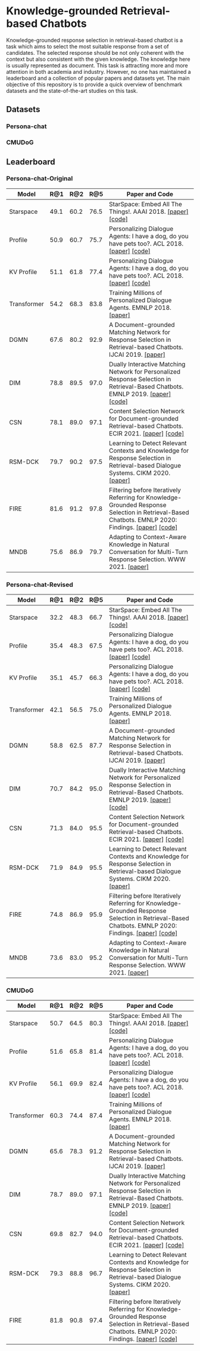 # Knowledge-grounded Retrieval-based Chatbots


Knowledge-grounded response selection in retrieval-based chatbot is a task which aims to select the most suitable response from a set of candidates. The selected response should be not only coherent with the context but also consistent with the given knowledge. The knowledge here is usually represented as document. This task is attracting more and more attention in both academia and industry. However, no one has maintained a leaderboard and a collection of popular papers and datasets yet. The main objective of this repository is to provide a quick overview of benchmark datasets and the state-of-the-art studies on this task.

## Datasets

### Persona-chat

### CMUDoG

## Leaderboard

### Persona-chat-Original

| Model                    |   R@1   |   R@2   |   R@5   |   Paper and Code   |
| ------------------------ | ------- | ------- | ------- | ------------------ |
| Starspace                |   49.1  |   60.2  |   76.5  | StarSpace: Embed All The Things!. AAAI 2018. [[paper]](https://arxiv.org/pdf/1709.03856.pdf) [[code]](https://github.com/facebookresearch/StarSpace)|
| Profile                  |   50.9  |   60.7  |   75.7  | Personalizing Dialogue Agents: I have a dog, do you have pets too?. ACL 2018. [[paper]](https://www.aclweb.org/anthology/P18-1205.pdf) [[code]](https://github.com/facebookresearch/ParlAI/tree/master/projects/personachat)|
| KV Profile               |   51.1  |   61.8  |   77.4  | Personalizing Dialogue Agents: I have a dog, do you have pets too?. ACL 2018. [[paper]](https://www.aclweb.org/anthology/P18-1205.pdf) [[code]](https://github.com/facebookresearch/ParlAI/tree/master/projects/personachat)|
| Transformer              |   54.2  |   68.3  |   83.8  | Training Millions of Personalized Dialogue Agents. EMNLP 2018. [[paper]](https://www.aclweb.org/anthology/D18-1298.pdf)|
| DGMN                     |   67.6  |   80.2  |   92.9  | A Document-grounded Matching Network for Response Selection in Retrieval-based Chatbots. IJCAI 2019. [[paper]](https://arxiv.org/pdf/1906.04362.pdf)|
| DIM                      |   78.8  |   89.5  |   97.0  | Dually Interactive Matching Network for Personalized Response Selection in Retrieval-Based Chatbots. EMNLP 2019. [[paper]](https://www.aclweb.org/anthology/D19-1193.pdf) [[code]](https://github.com/JasonForJoy/DIM)|
| CSN                      |   78.1  |   89.0  |   97.1  | Content Selection Network for Document-grounded Retrieval-based Chatbots. ECIR 2021. [[paper]](https://arxiv.org/pdf/2101.08426.pdf) [[code]](https://github.com/DaoD/CSN)|
| RSM-DCK                  |   79.7  |   90.2  |   97.5  | Learning to Detect Relevant Contexts and Knowledge for Response Selection in Retrieval-based Dialogue Systems. CIKM 2020. [[paper]](https://dl.acm.org/doi/pdf/10.1145/3340531.3411967)|
| FIRE                     |   81.6  |   91.2  |   97.8  | Filtering before Iteratively Referring for Knowledge-Grounded Response Selection in Retrieval-Based Chatbots. EMNLP 2020: Findings. [[paper]](https://www.aclweb.org/anthology/2020.findings-emnlp.127.pdf) [[code]](https://github.com/JasonForJoy/FIRE)|
| MNDB                     |   75.6  |   86.9  |   79.7  | Adapting to Context-Aware Knowledge in Natural Conversation for Multi-Turn Response Selection. WWW 2021. [[paper]](https://dl.acm.org/doi/pdf/10.1145/3442381.3449902)|

### Persona-chat-Revised

| Model                    |   R@1   |   R@2   |   R@5   |   Paper and Code   |
| ------------------------ | ------- | ------- | ------- | ------------------ |
| Starspace                |   32.2  |   48.3  |   66.7  | StarSpace: Embed All The Things!. AAAI 2018. [[paper]](https://arxiv.org/pdf/1709.03856.pdf) [[code]](https://github.com/facebookresearch/StarSpace)|
| Profile                  |   35.4  |   48.3  |   67.5  | Personalizing Dialogue Agents: I have a dog, do you have pets too?. ACL 2018. [[paper]](https://www.aclweb.org/anthology/P18-1205.pdf) [[code]](https://github.com/facebookresearch/ParlAI/tree/master/projects/personachat)|
| KV Profile               |   35.1  |   45.7  |   66.3  | Personalizing Dialogue Agents: I have a dog, do you have pets too?. ACL 2018. [[paper]](https://www.aclweb.org/anthology/P18-1205.pdf) [[code]](https://github.com/facebookresearch/ParlAI/tree/master/projects/personachat)|
| Transformer              |   42.1  |   56.5  |   75.0  | Training Millions of Personalized Dialogue Agents. EMNLP 2018. [[paper]](https://www.aclweb.org/anthology/D18-1298.pdf)|
| DGMN                     |   58.8  |   62.5  |   87.7  | A Document-grounded Matching Network for Response Selection in Retrieval-based Chatbots. IJCAI 2019. [[paper]](https://arxiv.org/pdf/1906.04362.pdf)|
| DIM                      |   70.7  |   84.2  |   95.0  | Dually Interactive Matching Network for Personalized Response Selection in Retrieval-Based Chatbots. EMNLP 2019. [[paper]](https://www.aclweb.org/anthology/D19-1193.pdf) [[code]](https://github.com/JasonForJoy/DIM)|
| CSN                      |   71.3  |   84.0  |   95.5  | Content Selection Network for Document-grounded Retrieval-based Chatbots. ECIR 2021. [[paper]](https://arxiv.org/pdf/2101.08426.pdf) [[code]](https://github.com/DaoD/CSN)|
| RSM-DCK                  |   71.9  |   84.9  |   95.5  | Learning to Detect Relevant Contexts and Knowledge for Response Selection in Retrieval-based Dialogue Systems. CIKM 2020. [[paper]](https://dl.acm.org/doi/pdf/10.1145/3340531.3411967)|
| FIRE                     |   74.8  |   86.9  |   95.9  | Filtering before Iteratively Referring for Knowledge-Grounded Response Selection in Retrieval-Based Chatbots. EMNLP 2020: Findings. [[paper]](https://www.aclweb.org/anthology/2020.findings-emnlp.127.pdf) [[code]](https://github.com/JasonForJoy/FIRE)|
| MNDB                     |   73.6  |   83.0  |   95.2  | Adapting to Context-Aware Knowledge in Natural Conversation for Multi-Turn Response Selection. WWW 2021. [[paper]](https://dl.acm.org/doi/pdf/10.1145/3442381.3449902)|


### CMUDoG

| Model                    |   R@1   |   R@2   |   R@5   |   Paper and Code   |
| ------------------------ | ------- | ------- | ------- | ------------------ |
| Starspace                |   50.7  |   64.5  |   80.3  | StarSpace: Embed All The Things!. AAAI 2018. [[paper]](https://arxiv.org/pdf/1709.03856.pdf) [[code]](https://github.com/facebookresearch/StarSpace)|
| Profile                  |   51.6  |   65.8  |   81.4  | Personalizing Dialogue Agents: I have a dog, do you have pets too?. ACL 2018. [[paper]](https://www.aclweb.org/anthology/P18-1205.pdf) [[code]](https://github.com/facebookresearch/ParlAI/tree/master/projects/personachat)|
| KV Profile               |   56.1  |   69.9  |   82.4  | Personalizing Dialogue Agents: I have a dog, do you have pets too?. ACL 2018. [[paper]](https://www.aclweb.org/anthology/P18-1205.pdf) [[code]](https://github.com/facebookresearch/ParlAI/tree/master/projects/personachat)|
| Transformer              |   60.3  |   74.4  |   87.4  | Training Millions of Personalized Dialogue Agents. EMNLP 2018. [[paper]](https://www.aclweb.org/anthology/D18-1298.pdf)|
| DGMN                     |   65.6  |   78.3  |   91.2  | A Document-grounded Matching Network for Response Selection in Retrieval-based Chatbots. IJCAI 2019. [[paper]](https://arxiv.org/pdf/1906.04362.pdf)|
| DIM                      |   78.7  |   89.0  |   97.1  | Dually Interactive Matching Network for Personalized Response Selection in Retrieval-Based Chatbots. EMNLP 2019. [[paper]](https://www.aclweb.org/anthology/D19-1193.pdf) [[code]](https://github.com/JasonForJoy/DIM)|
| CSN                      |   69.8  |   82.7  |   94.0  | Content Selection Network for Document-grounded Retrieval-based Chatbots. ECIR 2021. [[paper]](https://arxiv.org/pdf/2101.08426.pdf) [[code]](https://github.com/DaoD/CSN)|
| RSM-DCK                  |   79.3  |   88.8  |   96.7  | Learning to Detect Relevant Contexts and Knowledge for Response Selection in Retrieval-based Dialogue Systems. CIKM 2020. [[paper]](https://dl.acm.org/doi/pdf/10.1145/3340531.3411967)|
| FIRE                     |   81.8  |   90.8  |   97.4  | Filtering before Iteratively Referring for Knowledge-Grounded Response Selection in Retrieval-Based Chatbots. EMNLP 2020: Findings. [[paper]](https://www.aclweb.org/anthology/2020.findings-emnlp.127.pdf) [[code]](https://github.com/JasonForJoy/FIRE)|
